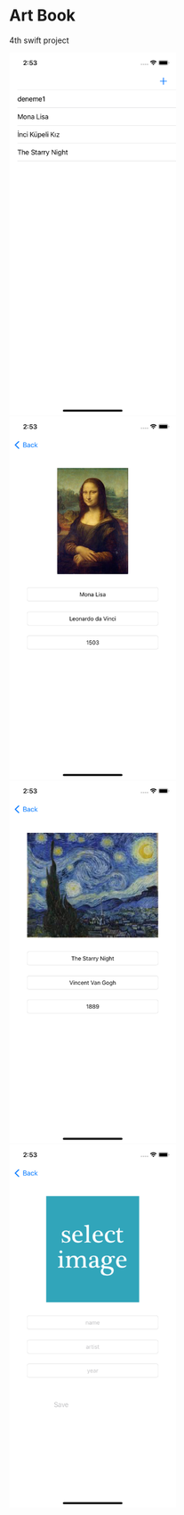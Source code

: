 # Art Book

4th swift project

<div>
  <img src="ReadmeImages/ss1.png" width= "300">
  <img src="ReadmeImages/ss2.png" width= "300">
<div>

<div>
  <img src="ReadmeImages/ss3.png" width= "300">
  <img src="ReadmeImages/ss4.png" width= "300">
<div>



